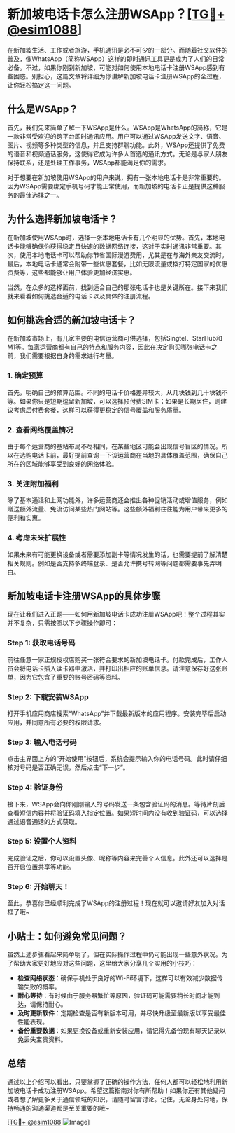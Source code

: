 # 新加坡电话卡怎么注册WSApp？[[TG💪+ @esim1088](https://t.me/s/esim1088)]

在新加坡生活、工作或者旅游，手机通讯是必不可少的一部分。而随着社交软件的普及，像WhatsApp（简称WSApp）这样的即时通讯工具更是成为了人们的日常必备。不过，如果你刚到新加坡，可能对如何使用本地电话卡注册WSApp感到有些困惑。别担心，这篇文章将详细为你讲解新加坡电话卡注册WSApp的全过程，让你轻松搞定这一问题。

## 什么是WSApp？

首先，我们先来简单了解一下WSApp是什么。WSApp是WhatsApp的简称，它是一款非常受欢迎的跨平台即时通讯应用。用户可以通过WSApp发送文字、语音、图片、视频等多种类型的信息，并且支持群聊功能。此外，WSApp还提供了免费的语音和视频通话服务，这使得它成为许多人首选的通讯方式。无论是与家人朋友保持联系，还是处理工作事务，WSApp都能满足你的需求。

对于想要在新加坡使用WSApp的用户来说，拥有一张本地电话卡是非常重要的。因为WSApp需要绑定手机号码才能正常使用，而新加坡的电话卡正是提供这种服务的最佳选择之一。

## 为什么选择新加坡电话卡？

在新加坡使用WSApp时，选择一张本地电话卡有几个明显的优势。首先，本地电话卡能够确保你获得稳定且快速的数据网络连接，这对于实时通讯非常重要。其次，使用本地电话卡可以帮助你节省国际漫游费用，尤其是在与海外亲友交流时。最后，本地电话卡通常会附带一些优惠套餐，比如无限流量或拨打特定国家的优惠资费等，这些都能够让用户体验更加经济实惠。

当然，在众多的选择面前，找到适合自己的那张电话卡也是关键所在。接下来我们就来看看如何挑选合适的电话卡以及具体的注册流程。

## 如何挑选合适的新加坡电话卡？

在新加坡市场上，有几家主要的电信运营商可供选择，包括Singtel、StarHub和M1等。每家运营商都有自己的特点和服务内容，因此在决定购买哪张电话卡之前，我们需要根据自身的需求进行考量。

### 1. 确定预算

首先，明确自己的预算范围。不同的电话卡价格差异较大，从几块钱到几十块钱不等。如果你只是短期逗留新加坡，可以选择预付费SIM卡；如果是长期居住，则建议考虑后付费套餐，这样可以获得更稳定的信号覆盖和服务质量。

### 2. 查看网络覆盖情况

由于每个运营商的基站布局不尽相同，在某些地区可能会出现信号盲区的情况。所以在选购电话卡前，最好提前查询一下该运营商在当地的具体覆盖范围，确保自己所在的区域能够享受到良好的网络体验。

### 3. 关注附加福利

除了基本通话和上网功能外，许多运营商还会推出各种促销活动或增值服务，例如赠送额外流量、免流访问某些热门网站等。这些额外福利往往能为用户带来更多的便利和实惠。

### 4. 考虑未来扩展性

如果未来有可能更换设备或者需要添加副卡等情况发生的话，也需要提前了解清楚相关规则。例如是否支持多终端登录、是否允许携号转网等问题都需要事先弄明白。

## 新加坡电话卡注册WSApp的具体步骤

现在让我们进入正题——如何用新加坡电话卡成功注册WSApp吧！整个过程其实并不复杂，只需按照以下步骤操作即可：

### Step 1: 获取电话号码

前往任意一家正规授权店购买一张符合要求的新加坡电话卡。付款完成后，工作人员会将电话卡插入读卡器中激活，并打印出相应的账单信息。请注意保存好这张账单，因为它包含了重要的账号密码等资料。

### Step 2: 下载安装WSApp

打开手机应用商店搜索“WhatsApp”并下载最新版本的应用程序。安装完毕后启动应用，并同意所有必要的权限请求。

### Step 3: 输入电话号码

点击主界面上方的“开始使用”按钮后，系统会提示输入你的电话号码。此时请仔细核对号码是否正确无误，然后点击“下一步”。

### Step 4: 验证身份

接下来，WSApp会向你刚刚输入的号码发送一条包含验证码的消息。等待片刻后查看短信内容并将验证码填入指定位置。如果短时间内没有收到验证码，可以选择通过语音通话的方式获取。

### Step 5: 设置个人资料

完成验证之后，你可以设置头像、昵称等内容来完善个人信息。此外还可以选择是否开启位置共享等功能。

### Step 6: 开始聊天！

至此，恭喜你已经顺利完成了WSApp的注册过程！现在就可以邀请好友加入对话框了哦~

## 小贴士：如何避免常见问题？

虽然上述步骤看起来简单明了，但在实际操作过程中仍可能出现一些意外状况。为了帮助大家更好地应对这些问题，这里给大家分享几个实用的小技巧：

- **检查网络状态**：确保手机处于良好的Wi-Fi环境下，这样可以有效减少数据传输失败的概率。
- **耐心等待**：有时候由于服务器繁忙等原因，验证码可能需要稍长时间才能到达，请保持耐心。
- **及时更新软件**：定期检查是否有新版本可用，并尽快升级至最新版以享受最佳性能表现。
- **备份重要数据**：如果更换设备或重新安装应用，请记得先备份现有聊天记录以免丢失宝贵资料。

## 总结

通过以上介绍可以看出，只要掌握了正确的操作方法，任何人都可以轻松地利用新加坡电话卡成功注册WSApp。希望这篇指南对你有所帮助！如果你还有其他疑问或者想了解更多关于通信领域的知识，请随时留言讨论。记住，无论身处何地，保持畅通的沟通渠道都是至关重要的哦~ 

[[TG💪+ @esim1088](https://t.me/s/esim1088) ![Image](https://i.postimg.cc/4NQfJmqS/Snipaste-2025-05-13-00-14-12.png)]
